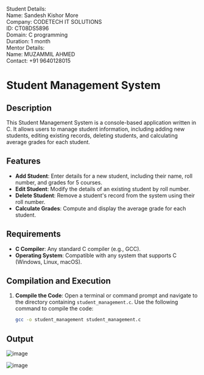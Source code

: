 Student Details:        
Name: Sandesh Kishor More     
Company: CODETECH IT SOLUTIONS     
ID: CT08DS5896      
Domain: C programming      
Duration: 1 month    
Mentor Details:    
Name: MUZAMMIL AHMED     
Contact: +91 9640128015     


# Student Management System

## Description

This Student Management System is a console-based application written in C. It allows users to manage student information, including adding new students, editing existing records, deleting students, and calculating average grades for each student.

## Features

- **Add Student**: Enter details for a new student, including their name, roll number, and grades for 5 courses.
- **Edit Student**: Modify the details of an existing student by roll number.
- **Delete Student**: Remove a student's record from the system using their roll number.
- **Calculate Grades**: Compute and display the average grade for each student.

## Requirements

- **C Compiler**: Any standard C compiler (e.g., GCC).
- **Operating System**: Compatible with any system that supports C (Windows, Linux, macOS).

## Compilation and Execution

1. **Compile the Code**:
   Open a terminal or command prompt and navigate to the directory containing `student_management.c`. Use the following command to compile the code:

   ```bash
   gcc -o student_management student_management.c

## Output 
![image](https://github.com/user-attachments/assets/78c0a23a-e316-4826-9652-7d512858f56e)

![image](https://github.com/user-attachments/assets/b2c4dc32-2e10-4241-a036-ac3a089e33a2)



